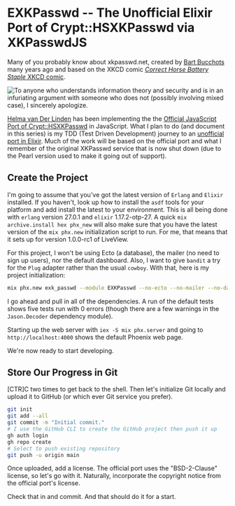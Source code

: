 # EXKPasswd -- The Unofficial Elixir Port of Crypt::HSXKPasswd via XKPasswdJS

Many of you probably know about xkpasswd.net, created by [Bart Bucchots](https://www.bartb.ie/) many years ago and based on the XKCD comic [*Correct Horse Battery Staple* XKCD comic](https://xkcd.com/936/).

![To anyone who understands information theory and security and is in an infuriating argument with someone who does not (possibly involving mixed case), I sincerely apologize.](https://imgs.xkcd.com/comics/password_strength.png)

[Helma van Der Linden](https://github.com/hepabolu) has been implementing the the [Official JavaScript Port of Crypt::HSXKPasswd](https://github.com/bartificer/xkpasswd-js) in JavaScript. What I plan to do (and document in this series) is my TDD (Test Driven Development) journey to an [unofficial port in Elixir](https://github.com/westbaystars/exk_password). Much of the work will be based on the official port and what I remember of the original XKPasswd service that is now shut down (due to the Pearl version used to make it going out of support).

## Create the Project

I'm going to assume that you've got the latest version of `Erlang` and `Elixir` installed. If you haven't, look up how to install the `asdf` tools for your platform and add install the latest to your environment. This is all being done with `erlang` version 27.0.1 and `elixir` 1.17.2-otp-27. A quick `mix archive.install hex phx_new` will also make sure that you have the latest version of the `mix phx.new` initialization script to run. For me, that means that it sets up for version 1.0.0-rc1 of LiveView.

For this project, I won't be using Ecto (a database), the mailer (no need to sign up users), nor the default dashboard. Also, I want to give `bandit` a try for the `Plug` adapter rather than the usual `cowboy`. With that, here is my project initialization:

```sh
mix phx.new exk_passwd --module EXKPasswd --no-ecto --no-mailer --no-dashboard --adapter bandit
```

I go ahead and pull in all of the dependencies. A run of the default tests shows five tests run with 0 errors (though there are a few warnings in the `Jason.Decoder` dependency module).

Starting up the web server with `iex -S mix phx.server` and going to `http://localhost:4000` shows the default Phoenix web page.

We're now ready to start developing.

## Store Our Progress in Git

[CTR]C two times to get back to the shell. Then let's initialize Git locally and upload it to GitHub (or which ever Git service you prefer).

```sh
git init
git add --all
git commit -m "Initial commit."
# I use the GitHub CLI to create the GitHub project then push it up
gh auth login
gh repo create
# Select to push existing repository
git push -u origin main
```

Once uploaded, add a license. The official port uses the "BSD-2-Clause" license, so let's go with it. Naturally, incorporate the copyright notice from the official port's license.

Check that in and commit. And that should do it for a start.
